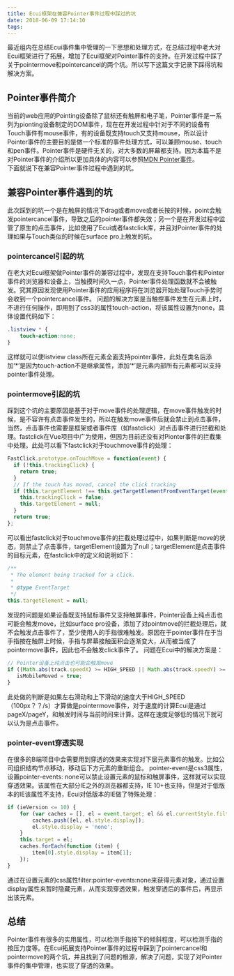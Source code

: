 ```yaml
---
title: Ecui框架在兼容Pointer事件过程中踩过的坑
date: 2018-06-09 17:14:10
tags:
---
```

最近组内在总结Ecui事件集中管理的一下思想和处理方式，在总结过程中老大对Ecui框架进行了拓展，增加了Ecui框架对Pointer事件的支持。在开发过程中踩了关于pointermove和pointercancel的两个坑。所以写下这篇文字记录下踩得坑和解决方案。

## Pointer事件简介
当前的web应用的Pointing设备除了鼠标还有触屏和电子笔，Pointer事件是一系列为pionting设备制定的DOM事件，现在在开发过程中针对于不同的设备有Touch事件有mouse事件，有的设备既支持touch又支持mouse，所以设计Pointer事件的主要目的是做一个标准的事件处理方式，可以兼顾mouse、touch和pen事件。Pointer事件是硬件无关的，对大多数的屏幕都支持。因为本篇不是对Pointer事件的介绍所以更加具体的内容可以参照[MDN Pointer事件](https://developer.mozilla.org/zh-CN/docs/Web/API/Pointer_events)。    
下面就说下在兼容Pointer事件过程中遇到的坑。

## 兼容Pointer事件遇到的坑
此次踩到的坑一个是在触屏的情况下drag或者move或者长按的时候，point会触发pointercancel事件，导致之后的pointer事件都失效；另一个是在开发过程中监管了原生的点击事件，比如使用了Ecui或者fastclick库，并且对Pointer事件的处理如果与Touch类似的时候在surface pro上触发的坑。

### pointercancel引起的坑
在老大对Ecui框架做Pointer事件的兼容过程中，发现在支持Touch事件和Pointer事件的浏览器和设备上，当触摸时间久一点，Pointer事件处理函数就不会被触发。究其原因发现使用Pointer事件的应用程序将在浏览器开始处理Touch手势时会收到一个pointercancel事件。
问题的解决方案是当触控事件发生在元素上时，不进行任何操作，即用到了css3的属性touch-action，将该属性设置为none，具体设置代码如下：
```css
.listview * {
    touch-action:none;
}
```
这样就可以使listview class所在元素全面支持pointer事件，此处在类名后添加‘\*’是因为touch-action不是继承属性，添加‘\*’是元素内部所有元素都可以支持pointer事件处理。
### pointermove引起的坑
踩到这个坑的主要原因是基于对于move事件的处理逻辑，在move事件触发的时候，是不容许有点击事件发生的，所以在触发move事件后就会禁止到点击事件，当然，点击事件也需要是框架或者事件库（如fastclick）对点击事件进行拦截和处理。fastclick在Vue项目中广为使用，但因为目前还没有对Pionter事件的拦截集中处理。此处可以看下fastclick对于touchmove事件的处理：
```js
FastClick.prototype.onTouchMove = function(event) {
  if (!this.trackingClick) {
    return true;
  }
  // If the touch has moved, cancel the click tracking
  if (this.targetElement !== this.getTargetElementFromEventTarget(event.target) || this.touchHasMoved(event)) {
    this.trackingClick = false;
    this.targetElement = null;
  }
  return true;
};
```
可以看出fastclick对于touchmove事件的拦截处理过程中，如果判断是move的状态，则禁止了点击事件，targetElement设置为了null；targetElement是点击事件的目标元素，在fastclick中的定义和说明如下：
```js
/**
 * The element being tracked for a click.
 *
 * @type EventTarget
 */
this.targetElement = null;
```
发现的问题是如果设备既支持鼠标事件又支持触屏事件，Pointer设备上纯点击也可能会触发move，比如surface pro设备，添加了对pointmove的拦截处理后，就不会触发点击事件了，至少使用人的手指很难触发。原因在于pointer事件在于当手指按在触屏上时候，手指与屏幕接触面积会逐渐变大，从而被当成了pointermove事件，因此也不会触发click事件了。
问题在Ecui中的解决方案是：
```js
// Pointer设备上纯点击也可能会触发move
if ((Math.abs(track.speedX) >= HIGH_SPEED || Math.abs(track.speedY) >= HIGH_SPEED) && isMobileMoved === false) {
   isMobileMoved = true;
}
```
此处做的判断是如果左右滑动和上下滑动的速度大于HIGH_SPEED（100px？？/s）才算做是pointermove事件，对于速度的计算Ecui是通过pageX/pageY，和触发时间与当前时间来计算。这样在速度足够低的情况下就可以认为是点击事件。

### pointer-event穿透实现
在很多的B端项目中会需要用到穿透的效果来实现对下层元素事件的触发。比如公司组织结构节点移动，移动后下方元素的重新组合。
pointer-event是css3属性，设置pointer-events: none可以禁止设置元素的鼠标和触屏事件，这样就可以实现穿透效果。该属性在大部分IE之外的浏览器都支持，IE 10+也支持，但是对于低版本的IE该属性不支持，Ecui对低版本的IE做了特殊处理：
```js
if (ieVersion <= 10) {
    for (var caches = [], el = event.target; el && el.currentStyle.filter.indexOf('pointer-events:none') >= 0; el = getElementFromEvent(event)) {
        caches.push([el, el.style.display]);
        el.style.display = 'none';
    }
    this.target = el;
    caches.forEach(function (item) {
        item[0].style.display = item[1];
    });
}
```
通过在设置元素的css属性filter:pointer-events:none来获得元素对象，通过设置display属性来暂时隐藏元素，从而实现穿透效果，触发穿透后的事件后，再显示出该元素。

## 总结
Pointer事件有很多的实用属性，可以检测手指按下的倾斜程度，可以检测手指的按压力度等。在Ecui拓展支持Pointer事件的过程中踩到了pointercancel和pointermove的两个坑，并且找到了问题的根源，解决了问题，实现了对Pointer事件的集中管理，也实现了穿透的效果。
